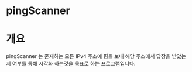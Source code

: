 # pingScanner

개요
=====

pingScanner 는 존재하는 모든 IPv4 주소에 핑을 보내 해당 주소에서 답장을 받았는지 여부를 통해
시각화 하는것을 목표로 하는 프로그램입니다.
